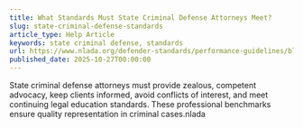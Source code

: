 ```yaml
---
title: What Standards Must State Criminal Defense Attorneys Meet?
slug: state-criminal-defense-standards
article_type: Help Article
keywords: state criminal defense, standards
url: https://www.nlada.org/defender-standards/performance-guidelines/black-letter
published_date: 2025-10-27T00:00:00
---
```


State criminal defense attorneys must provide zealous, competent advocacy, keep clients informed, avoid conflicts of interest, and meet continuing legal education standards. These professional benchmarks ensure quality representation in criminal cases.nlada